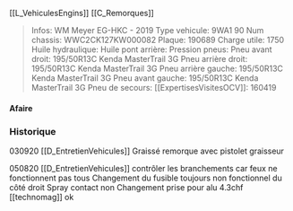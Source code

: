 [[L_VehiculesEngins]] [[C_Remorques]]

> Infos: WM Meyer EG-HKC - 2019
Type vehicule: 9WA1 90
Num chassis: WWC2CK127KW000082
Plaque: 190689
Charge utile: 1750
Huile hydraulique:
Huile pont arrière:
Pression pneus:
Pneu avant droit: 195/50R13C Kenda MasterTrail 3G
Pneu arrière droit: 195/50R13C Kenda MasterTrail 3G
Pneu arrière gauche: 195/50R13C Kenda MasterTrail 3G
Pneu avant gauche: 195/50R13C Kenda MasterTrail 3G
Pneu de secours:
[[ExpertisesVisitesOCV]]: 160419

#### Afaire 

### Historique
030920 [[D_EntretienVehicules]] Graissé remorque avec pistolet graisseur

050820 [[D_EntretienVehicules]] contrôler les branchements car feux ne fonctionnent pas tous
Changement du fusible toujours non fonctionnel du côté droit
Spray contact non
Changement prise pour alu 4.3chf [[technomag]]  ok
